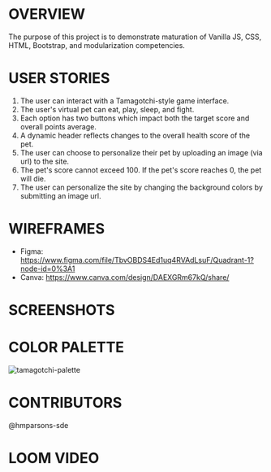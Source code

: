# OVERVIEW

The purpose of this project is to demonstrate maturation of Vanilla JS, CSS, HTML, Bootstrap, and modularization competencies. 

# USER STORIES

1. The user can interact with a Tamagotchi-style game interface.
2. The user's virtual pet can eat, play, sleep, and fight. 
3. Each option has two buttons which impact both the target score and overall points average.
4. A dynamic header reflects changes to the overall health score of the pet.
5. The user can choose to personalize their pet by uploading an image (via url) to the site.
6. The pet's score cannot exceed 100. If the pet's score reaches 0, the pet will die. 
7. The user can personalize the site by changing the background colors by submitting an image url.

# WIREFRAMES

- Figma: https://www.figma.com/file/TbvOBDS4Ed1uq4RVAdLsuF/Quadrant-1?node-id=0%3A1
- Canva: https://www.canva.com/design/DAEXGRm67kQ/share/

# SCREENSHOTS

# COLOR PALETTE

![tamagotchi-palette](https://user-images.githubusercontent.com/67122062/109096732-b1f1ce00-76e3-11eb-9d80-9ea018fa5119.png)

# CONTRIBUTORS

@hmparsons-sde

# LOOM VIDEO
